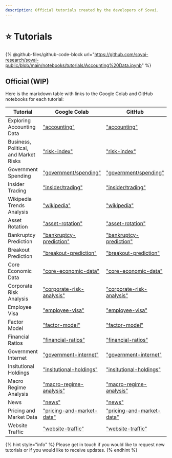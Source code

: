 ```yaml
---
description: Official tutorials created by the developers of Sovai.
---
```


# ⭐ Tutorials

{% @github-files/github-code-block url="https://github.com/sovai-research/sovai-public/blob/main/notebooks/tutorials/Accounting%20Data.ipynb" %}

## Official (WIP)

Here is the markdown table with links to the Google Colab and GitHub notebooks for each tutorial:

| Tutorial                              | Google Colab                                                                                                                                                        | GitHub                                                                                                                                        |
| ------------------------------------- | ------------------------------------------------------------------------------------------------------------------------------------------------------------------- | --------------------------------------------------------------------------------------------------------------------------------------------- |
| Exploring Accounting Data             | ["accounting"](https://colab.research.google.com/github/sovai-research/sovai-public/blob/main/notebooks/tutorials/Accounting%20Data.ipynb)                          | ["accounting"](https://github.com/sovai-research/sovai-public/blob/main/notebooks/tutorials/Accounting%20Data.ipynb)                          |
| Business, Political, and Market Risks | ["risk-index"](https://colab.research.google.com/github/sovai-research/sovai-public/blob/main/notebooks/tutorials/Turing%20Risk%20Index.ipynb)                      | ["risk-index"](https://github.com/sovai-research/sovai-public/blob/main/notebooks/tutorials/Turing%20Risk%20Index.ipynb)                      |
| Government Spending                   | ["government/spending"](https://colab.research.google.com/github/sovai-research/sovai-public/blob/main/notebooks/tutorials/Government%20Spending.ipynb)             | ["government/spending"](https://github.com/sovai-research/sovai-public/blob/main/notebooks/tutorials/Government%20Spending.ipynb)             |
| Insider Trading                       | ["insider/trading"](https://colab.research.google.com/github/sovai-research/sovai-public/blob/main/notebooks/tutorials/Insider%20Trading.ipynb)                     | ["insider/trading"](https://github.com/sovai-research/sovai-public/blob/main/notebooks/tutorials/Insider%20Trading.ipynb)                     |
| Wikipedia Trends Analysis             | ["wikipedia"](https://colab.research.google.com/github/sovai-research/sovai-public/blob/main/notebooks/tutorials/Wikipedia.ipynb)                                   | ["wikipedia"](https://github.com/sovai-research/sovai-public/blob/main/notebooks/tutorials/Wikipedia.ipynb)                                   |
| Asset Rotation                        | ["asset-rotation"](https://colab.research.google.com/github/sovai-research/sovai-public/blob/main/notebooks/tutorials/Asset%20Rotation.ipynb)                       | ["asset-rotation"](https://github.com/sovai-research/sovai-public/blob/main/notebooks/tutorials/Asset%20Rotation.ipynb)                       |
| Bankruptcy Prediction                 | ["bankruptcy-prediction"](https://colab.research.google.com/github/sovai-research/sovai-public/blob/main/notebooks/tutorials/Bankruptcy%20Prediction.ipynb)         | ["bankruptcy-prediction"](https://github.com/sovai-research/sovai-public/blob/main/notebooks/tutorials/Bankruptcy%20Prediction.ipynb)         |
| Breakout Prediction                   | ["breakout-prediction"](https://colab.research.google.com/github/sovai-research/sovai-public/blob/main/notebooks/tutorials/Breakout%20Prediction.ipynb)             | ["breakout-prediction"](https://github.com/sovai-research/sovai-public/blob/main/notebooks/tutorials/Breakout%20Prediction.ipynb)             |
| Core Economic Data                    | ["core-economic-data"](https://colab.research.google.com/github/sovai-research/sovai-public/blob/main/notebooks/tutorials/Core%20Economic%20Data.ipynb)             | ["core-economic-data"](https://github.com/sovai-research/sovai-public/blob/main/notebooks/tutorials/Core%20Economic%20Data.ipynb)             |
| Corporate Risk Analysis               | ["corporate-risk-analysis"](https://colab.research.google.com/github/sovai-research/sovai-public/blob/main/notebooks/tutorials/Corporate%20Risk%20Analysis.ipynb)   | ["corporate-risk-analysis"](https://github.com/sovai-research/sovai-public/blob/main/notebooks/tutorials/Corporate%20Risk%20Analysis.ipynb)   |
| Employee Visa                         | ["employee-visa"](https://colab.research.google.com/github/sovai-research/sovai-public/blob/main/notebooks/tutorials/Employee%20Visa.ipynb)                         | ["employee-visa"](https://github.com/sovai-research/sovai-public/blob/main/notebooks/tutorials/Employee%20Visa.ipynb)                         |
| Factor Model                          | ["factor-model"](https://colab.research.google.com/github/sovai-research/sovai-public/blob/main/notebooks/tutorials/Factor%20Model.ipynb)                           | ["factor-model"](https://github.com/sovai-research/sovai-public/blob/main/notebooks/tutorials/Factor%20Model.ipynb)                           |
| Financial Ratios                      | ["financial-ratios"](https://colab.research.google.com/github/sovai-research/sovai-public/blob/main/notebooks/tutorials/Financial%20Ratios.ipynb)                   | ["financial-ratios"](https://github.com/sovai-research/sovai-public/blob/main/notebooks/tutorials/Financial%20Ratios.ipynb)                   |
| Government Internet                   | ["government-internet"](https://colab.research.google.com/github/sovai-research/sovai-public/blob/main/notebooks/tutorials/Government%20Internet.ipynb)             | ["government-internet"](https://github.com/sovai-research/sovai-public/blob/main/notebooks/tutorials/Government%20Internet.ipynb)             |
| Insitutional Holdings                 | ["insitutional-holdings"](https://colab.research.google.com/github/sovai-research/sovai-public/blob/main/notebooks/tutorials/Insitutional%20Holdings.ipynb)         | ["insitutional-holdings"](https://github.com/sovai-research/sovai-public/blob/main/notebooks/tutorials/Insitutional%20Holdings.ipynb)         |
| Macro Regime Analysis                 | ["macro-regime-analysis"](https://colab.research.google.com/github/sovai-research/sovai-public/blob/main/notebooks/tutorials/Macro%20Regime%20Analysis.ipynb)       | ["macro-regime-analysis"](https://github.com/sovai-research/sovai-public/blob/main/notebooks/tutorials/Macro%20Regime%20Analysis.ipynb)       |
| News                                  | ["news"](https://colab.research.google.com/github/sovai-research/sovai-public/blob/main/notebooks/tutorials/News.ipynb)                                             | ["news"](https://github.com/sovai-research/sovai-public/blob/main/notebooks/tutorials/News.ipynb)                                             |
| Pricing and Market Data               | ["pricing-and-market-data"](https://colab.research.google.com/github/sovai-research/sovai-public/blob/main/notebooks/tutorials/Pricing%20and%20Market%20Data.ipynb) | ["pricing-and-market-data"](https://github.com/sovai-research/sovai-public/blob/main/notebooks/tutorials/Pricing%20and%20Market%20Data.ipynb) |
| Website Traffic                       | ["website-traffic"](https://colab.research.google.com/github/sovai-research/sovai-public/blob/main/notebooks/tutorials/Website%20Traffic.ipynb)                     | ["website-traffic"](https://github.com/sovai-research/sovai-public/blob/main/notebooks/tutorials/Website%20Traffic.ipynb)                     |

{% hint style="info" %}
Please get in touch if you would like to request new tutorials or if you would like to receive updates.
{% endhint %}
